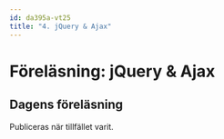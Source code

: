 ```yaml
---
id: da395a-vt25
title: "4. jQuery & Ajax"
---
```


# Föreläsning: jQuery & Ajax

## Dagens föreläsning

Publiceras när tillfället varit.

<!--

<div class="frame">
    <div style="left: 0; width: 100%; height: 0; position: relative; padding-bottom: 81.407%;"><iframe src="https://www.slideshare.net/slideshow/embed_code/key/s6mYAqTxWt936A" style="top: 0; left: 0; width: 100%; height: 100%; position: absolute; border: 0;" allowfullscreen scrolling="no"></iframe></div>
</div>

---

## Dagens exempel

[Ni kan ladda ner alla dagens exempel i en ZIP-fil här](../../assets/kod/jQueryAjax.zip)

-->